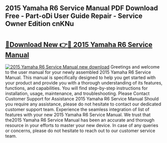 ## 2015 Yamaha R6 Service Manual PDF Download Free - Part-oDi User Guide Repair - Service Owner Edition cnKNu

# <h2><a href="http://bc33949.oget.top/?id=2015+Yamaha+R6+Service+Manual">🔗Download New 👉🔴 2015 Yamaha R6 Service Manual</a></h2>

[![2015 Yamaha R6 Service Manual new download](https://i.imgur.com/5g1atiW.png)](http://bc33949.oget.top/?id=2015+Yamaha+R6+Service+Manual)
Greetings and welcome to the user manual for your newly assembled 2015 Yamaha R6 Service Manual. This manual is specifically designed to help you get started with your product and provide you with a thorough understanding of its features, functions, and capabilities. You will find step-by-step instructions for installation, usage, maintenance, and troubleshooting. Please Contact Customer Support for Assistance 2015 Yamaha R6 Service Manual Should you require any assistance, please do not hesitate to contact our dedicated customer support team. Experience the seamless integration of list of features with your new 2015 Yamaha R6 Service Manual. We trust that the2015 Yamaha R6 Service Manual has been an accurate and thorough resource in your efforts to master your new device. In case of any queries or concerns, please do not hesitate to reach out to our customer service team.
